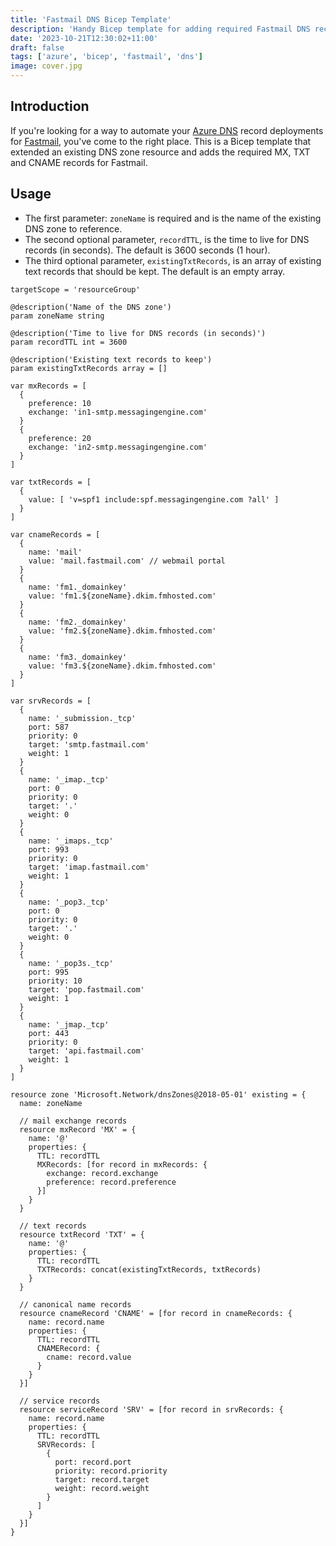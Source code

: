 ```yaml
---
title: 'Fastmail DNS Bicep Template'
description: 'Handy Bicep template for adding required Fastmail DNS records to Azure DNS'
date: '2023-10-21T12:30:02+11:00'
draft: false
tags: ['azure', 'bicep', 'fastmail', 'dns']
image: cover.jpg
---
```

## Introduction

If you're looking for a way to automate your [Azure DNS](https://azure.microsoft.com/en-us/products/dns)
record deployments for [Fastmail](https://www.fastmail.com), you've come to the right place.
This is a Bicep template that extended an existing DNS zone resource and adds the required MX, TXT and CNAME records for Fastmail.

## Usage

* The first parameter: `zoneName` is required and is the name of the existing DNS zone to reference.
* The second optional parameter, `recordTTL`, is the time to live for DNS records (in seconds). The default is 3600 seconds (1 hour).
* The third optional parameter, `existingTxtRecords`, is an array of existing text records that should be kept. The default is an empty array.

```bicep
targetScope = 'resourceGroup'

@description('Name of the DNS zone')
param zoneName string

@description('Time to live for DNS records (in seconds)')
param recordTTL int = 3600

@description('Existing text records to keep')
param existingTxtRecords array = []

var mxRecords = [
  {
    preference: 10
    exchange: 'in1-smtp.messagingengine.com'
  }
  {
    preference: 20
    exchange: 'in2-smtp.messagingengine.com'
  }
]

var txtRecords = [
  {
    value: [ 'v=spf1 include:spf.messagingengine.com ?all' ]
  }
]

var cnameRecords = [
  {
    name: 'mail'
    value: 'mail.fastmail.com' // webmail portal
  }
  {
    name: 'fm1._domainkey'
    value: 'fm1.${zoneName}.dkim.fmhosted.com'
  }
  {
    name: 'fm2._domainkey'
    value: 'fm2.${zoneName}.dkim.fmhosted.com'
  }
  {
    name: 'fm3._domainkey'
    value: 'fm3.${zoneName}.dkim.fmhosted.com'
  }
]

var srvRecords = [
  {
    name: '_submission._tcp'
    port: 587
    priority: 0
    target: 'smtp.fastmail.com'
    weight: 1
  }
  {
    name: '_imap._tcp'
    port: 0
    priority: 0
    target: '.'
    weight: 0
  }
  {
    name: '_imaps._tcp'
    port: 993
    priority: 0
    target: 'imap.fastmail.com'
    weight: 1
  }
  {
    name: '_pop3._tcp'
    port: 0
    priority: 0
    target: '.'
    weight: 0
  }
  {
    name: '_pop3s._tcp'
    port: 995
    priority: 10
    target: 'pop.fastmail.com'
    weight: 1
  }
  {
    name: '_jmap._tcp'
    port: 443
    priority: 0
    target: 'api.fastmail.com'
    weight: 1
  }
]

resource zone 'Microsoft.Network/dnsZones@2018-05-01' existing = {
  name: zoneName

  // mail exchange records
  resource mxRecord 'MX' = {
    name: '@'
    properties: {
      TTL: recordTTL
      MXRecords: [for record in mxRecords: {
        exchange: record.exchange
        preference: record.preference
      }]
    }
  }

  // text records
  resource txtRecord 'TXT' = {
    name: '@'
    properties: {
      TTL: recordTTL
      TXTRecords: concat(existingTxtRecords, txtRecords)
    }
  }

  // canonical name records
  resource cnameRecord 'CNAME' = [for record in cnameRecords: {
    name: record.name
    properties: {
      TTL: recordTTL
      CNAMERecord: {
        cname: record.value
      }
    }
  }]

  // service records
  resource serviceRecord 'SRV' = [for record in srvRecords: {
    name: record.name
    properties: {
      TTL: recordTTL
      SRVRecords: [
        {
          port: record.port
          priority: record.priority
          target: record.target
          weight: record.weight
        }
      ]
    }
  }]
}

```